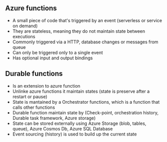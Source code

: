 ## Azure functions

- A small piece of code that's triggered by an event (serverless or service on demand)
- They are stateless, meaning they do not maintain state between executions
- Commonly triggered via a HTTP, database changes or messages from queue
- Can only be triggered only to a single event
- Has optional input and output bindings
  
## Durable functions
- Is an extension to azure function
- Unlinke azure functions it maintain states (state is preserve after a restart or pause)
- State is mantained by a Orchestrator functions, which is a function that calls other functions
- Durable function maintain state by (Check-point, orchestration history, Durable task framework, Azure storage)
- State can be stored externally using Azure Storage (blob, tables, queue), Azure Cosmos Db, Azure SQL Database
- Event sourcing (history) is used to build up the current state


